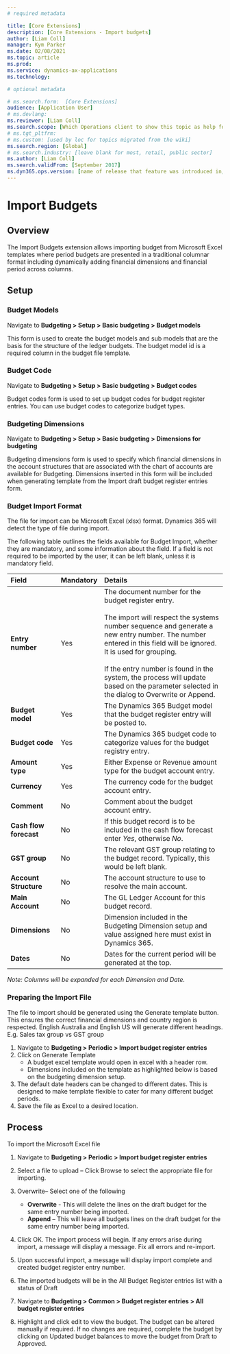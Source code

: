 ```yaml
---
# required metadata

title: [Core Extensions]
description: [Core Extensions - Import budgets]
author: [Liam Coll]
manager: Kym Parker
ms.date: 02/08/2021
ms.topic: article
ms.prod: 
ms.service: dynamics-ax-applications
ms.technology: 

# optional metadata

# ms.search.form:  [Core Extensions]
audience: [Application User]
# ms.devlang: 
ms.reviewer: [Liam Coll]
ms.search.scope: [Which Operations client to show this topic as help for, to be set by content strategist, see list here: https://microsoft.sharepoint.com/teams/DynDoc/_layouts/15/WopiFrame.aspx?sourcedoc={23419e1c-eb64-42e9-aa9b-79875b428718}&action=edit&wd=target%28Core%20Dynamics%20AX%20CP%20requirements%2Eone%7C4CC185C0%2DEFAA%2D42CD%2D94B9%2D8F2A45E7F61A%2FVersions%20list%20for%20docs%20topics%7CC14BE630%2D5151%2D49D6%2D8305%2D554B5084593C%2F%29]
# ms.tgt_pltfrm: 
# ms.custom: [used by loc for topics migrated from the wiki]
ms.search.region: [Global]
# ms.search.industry: [leave blank for most, retail, public sector]
ms.author: [Liam Coll]
ms.search.validFrom: [September 2017]
ms.dyn365.ops.version: [name of release that feature was introduced in, see list here: https://microsoft.sharepoint.com/teams/DynDoc/_layouts/15/WopiFrame.aspx?sourcedoc={23419e1c-eb64-42e9-aa9b-79875b428718}&action=edit&wd=target%28Core%20Dynamics%20AX%20CP%20requirements%2Eone%7C4CC185C0%2DEFAA%2D42CD%2D94B9%2D8F2A45E7F61A%2FVersions%20list%20for%20docs%20topics%7CC14BE630%2D5151%2D49D6%2D8305%2D554B5084593C%2F%29]
---
```


# Import Budgets
## Overview
The Import Budgets extension allows importing budget from Microsoft Excel templates where period budgets are presented in a traditional columnar format including dynamically adding financial dimensions and financial period across columns.

## Setup
### Budget Models
Navigate to **Budgeting > Setup > Basic budgeting > Budget models**

This form is used to create the budget models and sub models that are the basis for the structure of the ledger budgets. The budget model id is a required column in the budget file template.
 
### Budget Code
Navigate to **Budgeting > Setup > Basic budgeting > Budget codes**

Budget codes form is used to set up budget codes for budget register entries. You can use budget codes to categorize budget types.

### Budgeting Dimensions
Navigate to **Budgeting > Setup > Basic budgeting > Dimensions for budgeting**

Budgeting dimensions form is used to specify which financial dimensions in the account structures that are associated with the chart of accounts are available for Budgeting. Dimensions inserted in this form will be included when generating template from the Import draft budget register entries form.
 
### Budget Import Format
The file for import can be Microsoft Excel (xlsx) format. Dynamics 365 will detect the type of file during import.

The following table outlines the fields available for Budget Import, whether they are mandatory, and some information about the field. If a field is not required to be imported by the user, it can be left blank, unless it is mandatory field.

|  **Field**  | **Mandatory** | **Details** | 
|:---|:---|:---|     
|  **Entry number**  | Yes | The document number for the budget register entry. <br/><br/> The import will respect the systems number sequence and generate a new entry number. The number entered in this field will be ignored. It is used for grouping. <br/><br/> If the entry number is found in the system, the process will update based on the parameter selected in the dialog to Overwrite or Append. |  
|  **Budget model**  | Yes | The Dynamics 365 Budget model that the budget register entry will be posted to. |  
|  **Budget code**  | Yes | The Dynamics 365 budget code to categorize values for the budget registry entry. |  
|  **Amount type**  | Yes | Either Expense or Revenue amount type for the budget account entry. |  
|  **Currency**  | Yes | The currency code for the budget account entry. |  
|  **Comment**  | No | Comment about the budget account entry. |  
|  **Cash flow forecast**  | No | If this budget record is to be included in the cash flow forecast enter *Yes*, otherwise *No*. |  
|  **GST group**  | No | The relevant GST group relating to the budget record. Typically, this would be left blank. |  
|  **Account Structure**  | No | The account structure to use to resolve the main account. |  
|  **Main Account**  | No | The GL Ledger Account for this budget record. |  
|  **Dimensions**  | No | Dimension included in the Budgeting Dimension setup and value assigned here must exist in Dynamics 365. |  
|  **Dates**  | No | Dates for the current period will be generated at the top. |  

*Note: Columns will be expanded for each Dimension and Date.*

### Preparing the Import File
The file to import should be generated using the Generate template button. This ensures the correct financial dimensions and country region is respected. English Australia and English US will generate different headings. E.g. Sales tax group vs GST group

1. Navigate to **Budgeting > Periodic > Import budget register entries** 
2. Click on Generate Template
    * A budget excel template would open in excel with a header row.
    * Dimensions included on the template as highlighted below is based on the budgeting dimension setup.
3. The default date headers can be changed to different dates. This is designed to make template flexible to cater for many different budget periods.
4. Save the file as Excel to a desired location.

## Process
To import the Microsoft Excel file
1. Navigate to **Budgeting > Periodic > Import budget register entries**
2. Select a file to upload – Click Browse to select the appropriate file for importing.
3. Overwrite– Select one of the following
    * **Overwrite** - This will delete the lines on the draft budget for the same entry number being imported.
    * **Append** – This will leave all budgets lines on the draft budget for the same entry number being imported.
4. Click OK. The import process will begin. If any errors arise during import, a message will display a message. Fix all errors and re-import.
5. Upon successful import, a message will display import complete and created budget register entry number.
6. The imported budgets will be in the All Budget Register entries list with a status of Draft

7. Navigate to **Budgeting > Common > Budget register entries > All budget register entries**
8. Highlight and click edit to view the budget. The budget can be altered manually if required. If no changes are required, complete the budget by clicking on Updated budget balances to move the budget from Draft to Approved. 
